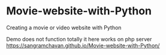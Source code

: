# Movie-website-with-Python
Creating a movie or video website with Python

Demo does not function totally it  here works on php server
https://sangramchavan.github.io/Movie-website-with-Python/

